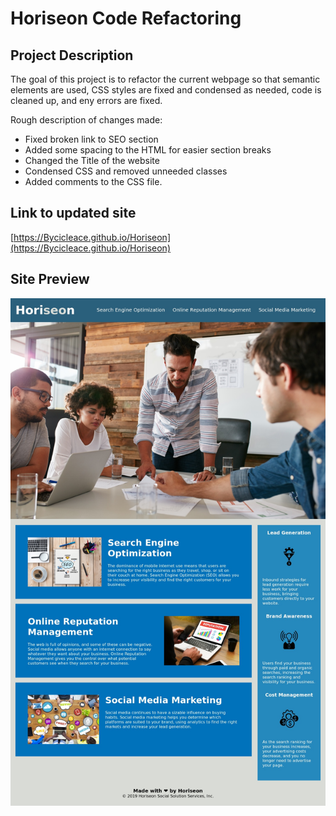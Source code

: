 # Horiseon Code Refactoring

## Project Description
The goal of this project is to refactor the current webpage so that semantic elements are used, CSS styles are fixed and condensed as needed, code is cleaned up, and eny errors are fixed.

Rough description of changes made:
- Fixed broken link to SEO section
- Added some spacing to the HTML for easier section breaks
- Changed the Title of the website
- Condensed CSS and removed unneeded classes
- Added comments to the CSS file.

## Link to updated site
[https://Bycicleace.github.io/Horiseon](https://Bycicleace.github.io/Horiseon)

## Site Preview
![Preview of the Web Page](assets/images/preview.jpeg)

